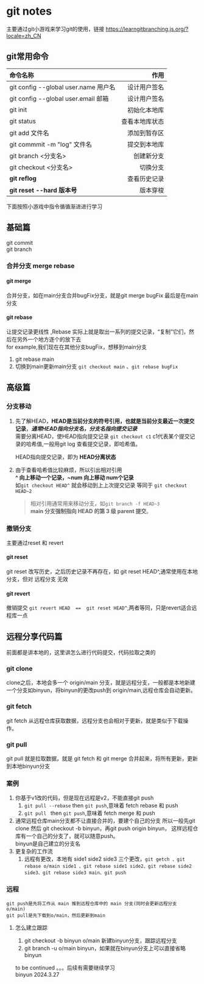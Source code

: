 # git notes
主要通过git小游戏来学习git的使用，链接 https://learngitbranching.js.org/?locale=zh_CN
## git常用命令
| 命令名称     | 作用| 
|:------------|---------:|
| git config --global user.name 用户名  | 设计用户签名|
| git config --global user.email 邮箱  | 设计用户签名|
| git init  | 初始化本地库|
| git status | 查看本地库状态|
| git add 文件名 | 添加到暂存区|
| git commmit -m "log" 文件名 | 提交到本地库|
| git branch <分支名> | 创建新分支|
| git checkout <分支名> | 切换分支|
| **git reflog** | 查看历史记录|
| **git reset --hard 版本号** | 版本穿梭|

下面按照小游戏中指令循循渐进进行学习
## 基础篇
git commit  
git branch  
### 合并分支 merge rebase
#### git merge
合并分支，如在main分支合并bugFix分支，就是git merge bugFix 最后是在main分支
#### git rebase
让提交记录更线性 ,Rebase 实际上就是取出一系列的提交记录，“复制”它们，然后在另外一个地方逐个的放下去  
for example,我们现在在其他分支bugFix，想移到main分支  
1. git rebase main
2. 切换到main更新main分支 `git checkout main` 、`git rebase bugFix`

## 高级篇
### 分支移动
1. 先了解HEAD，**HEAD是当前分支的符号引用，也就是当前分支最近一次提交记录**，***通常HEAD指向分支名，分支名指向提交记录***  
    需要分离HEAD，使HEAD指向提交记录  `git checkout c1` 
c1代表某个提交记录的哈希值,一般用git log 查看提交记录，即哈希值。  

    HEAD指向提交记录，即为 **HEAD分离状态**

2. 由于查看哈希值比较麻烦，所以引出相对引用  
**^ 向上移动一个记录，~num 向上移动 num个记录**  
如``git checkout HEAD^`` 就会移动到上上次提交记录
等同于 ``git checkout HEAD~2``  

    >相对引用通常用来移动分支，如``git branch -f HEAD~3``  
    >**main 分支强制指向 HEAD 的第 3 级 parent 提交**。
### 撤销分支
主要通过reset 和 revert
#### git reset
git reset 改写历史，之后历史记录不再存在，如 git reset HEAD^,通常使用在本地分支，但对 远程分支 无效
#### git revert
撤销提交 ``git revert HEAD  ==  git reset HEAD^``,两者等同，只是revert适合远程库一点

## 远程分享代码篇
前面都是讲本地的，这里讲怎么进行代码提交，代码拉取之类的
### git clone
clone之后，本地会多一个 origin/main 分支，就是远程分支，一般都是本地新建一个分支如binyun，将binyun的更改push到 origin/main,远程仓库会自动更新。
### git fetch
git fetch 从远程仓库获取数据，远程分支也会相对于更新，就是类似于下载操作。
### git pull
git pull 就是拉取数据，就是 git fetch 和 git merge 合并起来，将所有更新，更新到本地binyun分支
### 案例
1. 你基于v1改的代码，但是现在远程是v2，不能直接git push  
    1. `git pull --rebase` then  `git push`,意味着 fetch rebase 和 push
    2. `git pull ` then  `git push`,意味着 fetch merge 和 push
2. 通常远程仓库main分支都不让直接合并的，要建个自己的分支
    所以一般先git clone 然后 git checkout -b binyun，再git push origin binyun， 这样远程仓库有一个自己的分支了，就可以随意push。  
    binyun是自己建立的分支名
3. 更复杂的工作流  
   1. 远程有更改，本地有 side1 side2 side3 三个更改，`git getch 、git rebase o/main side1 、git rebase side1 side2、git rebase side2 side3、git rebase side3 main、git push` 

### 远程
    git push是先将工作从 main 推到远程仓库中的 main 分支(同时会更新远程分支 o/main)
    git pull是先下载到o/main，然后更新到main
1. 怎么建立跟踪  
   1. git checkout -b binyun o/main 新建binyun分支，跟踪远程分支
   2. git branch -u o/main binyun，如果就在binyun分支上可以直接省略binyun
   

   to be continued 。。。后续有需要继续学习  
   binyun 2024.3.27


















